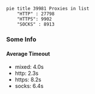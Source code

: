 
```mermaid
pie title 39981 Proxies in list
    "HTTP" : 27798
    "HTTPS": 9902
    "SOCKS" : 8913
```

### Some Info
#### Average Timeout

- mixed: 4.0s
- http: 2.3s
- https: 8.2s
- socks: 6.4s